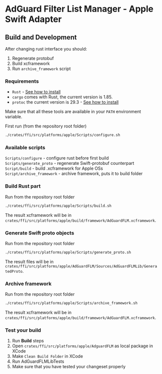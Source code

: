 # AdGuard Filter List Manager - Apple Swift Adapter

## Build and Development

After changing rust interface you should:

1. Regenerate protobuf
2. Build xcframework
3. Run `archive_framework` script

### Requirements

- `Rust` - [See how to install](https://www.rust-lang.org/tools/install)
- `cargo` comes with Rust, the current version is 1.85.
- `protoc` the current version is 29.3 - [See how to install](https://grpc.io/docs/protoc-installation/)

Make sure that all these tools are available in your `PATH` environment variable.

First run (from the repository root folder)

```sh
./crates/ffi/src/platforms/apple/Scripts/configure.sh
```

### Available scripts

`Scripts/configure` - configure rust before first build\
`Scripts/generate_proto` - regenerate Swift-protobuf counterpart\
`Script/build` - build .xcframework for Apple OSs\
`Script/archive_framework` - archive framework, puts it to build folder

### Build Rust part

Run from the repository root folder

```sh
./crates/ffi/src/platforms/apple/Scripts/build.sh
```

The result xcframework will be in `crates/ffi/src/platforms/apple/build/framework/AdGuardFLM.xcframework`.

### Generate Swift proto objects

Run from the repository root folder

```sh
./crates/ffi/src/platforms/apple/Scripts/generate_proto.sh
```

The result files will be in `crates/ffi/src/platforms/apple/AdGuardFLM/Sources/AdGuardFLMLib/GeneratedProto`.

### Archive framework

Run from the repository root folder

```sh
./crates/ffi/src/platforms/apple/Scripts/archive_framework.sh
```

The result xcframework will be in `crates/ffi/src/platforms/apple/build/framework/AdGuardFLM.xcframework`.

### Test your build

1. Run **Build** steps 
2. Open `crates/ffi/src/platforms/apple/AdguardFLM` as local package in XCode
3. Make `Clean Build Folder` in XCode
4. Run AdGuardFLMLibTests
5. Make sure that you have tested your changeset properly
